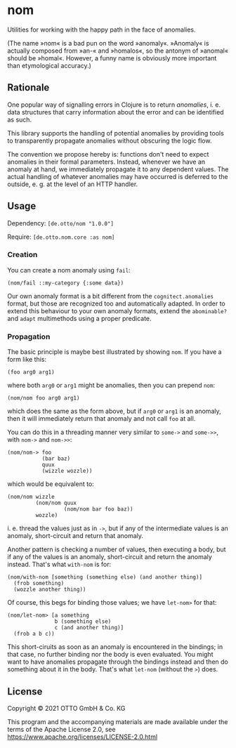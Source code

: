 # nom

Utilities for working with the happy path in the face of anomalies.

(The name »nom« is a bad pun on the word »anomaly«.  »Anomaly« is actually
composed from »an-« and »homalos«, so the antonym of »anomal« should be »homal«.
However, a funny name is obviously more important than etymological accuracy.)

## Rationale

One popular way of signalling errors in Clojure is to return _anomalies_,
i. e. data structures that carry information about the error and can be
identified as such.

This library supports the handling of potential anomalies by providing tools to
transparently propagate anomalies without obscuring the logic flow.

The convention we propose hereby is: functions don't need to expect anomalies in
their formal parameters.  Instead, whenever we have an anomaly at hand, we
immediately propagate it to any dependent values.  The actual handling of
whatever anomalies may have occurred is deferred to the outside, e. g. at the
level of an HTTP handler.

## Usage

Dependency: `[de.otto/nom "1.0.0"]`

Require: `[de.otto.nom.core :as nom]`

### Creation

You can create a nom anomaly using `fail`:

    (nom/fail ::my-category {:some data})

Our own anomaly format is a bit different from the `cognitect.anomalies` format,
but those are recognized too and automatically adapted.  In order to extend this
behaviour to your own anomaly formats, extend the `abominable?` and `adapt`
multimethods using a proper predicate.

### Propagation

The basic principle is maybe best illustrated by showing `nom`.  If you have a
form like this:

    (foo arg0 arg1)

where both `arg0` or `arg1` might be anomalies, then you can prepend `nom`:

    (nom/nom foo arg0 arg1)

which does the same as the form above, but if `arg0` or `arg1` is an anomaly,
then it will immediately return that anomaly and not call `foo` at all.

You can do this in a threading manner very similar to `some->` and `some->>`,
with `nom->` and `nom->>`:

    (nom/nom-> foo
               (bar baz)
               quux
               (wizzle wozzle))

which would be equivalent to:

    (nom/nom wizzle
             (nom/nom quux
                      (nom/nom bar foo baz))
             wozzle)

i. e. thread the values just as in `->`, but if any of the intermediate values
is an anomaly, short-circuit and return that anomaly.

Another pattern is checking a number of values, then executing a body, but if
any of the values is an anomaly, short-circuit and return the anomaly instead.
That's what `with-nom` is for:

    (nom/with-nom [something (something else) (and another thing)]
      (frob something)
      (wozzle another thing))

Of course, this begs for binding those values; we have `let-nom>` for that:

    (nom/let-nom> [a something
                   b (something else)
                   c (and another thing)]
      (frob a b c))

This short-ciruits as soon as an anomaly is encountered in the bindings; in that
case, no further binding nor the body is even evaluated.  You might want to have
anomalies propagate through the bindings instead and then do something about it
in the body.  That's what `let-nom` (without the `>`) does.

## License

Copyright © 2021 OTTO GmbH & Co. KG

This program and the accompanying materials are made available under the terms
of the Apache License 2.0, see https://www.apache.org/licenses/LICENSE-2.0.html

